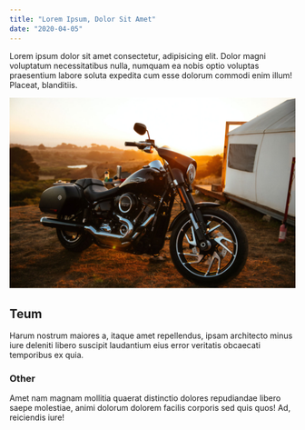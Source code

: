 ```yaml
---
title: "Lorem Ipsum, Dolor Sit Amet"
date: "2020-04-05"
---
```


Lorem ipsum dolor sit amet consectetur, adipisicing elit. Dolor magni voluptatum necessitatibus nulla, numquam ea nobis optio voluptas praesentium labore soluta expedita cum esse dolorum commodi enim illum! Placeat, blanditiis.

![Photo](./photo.jpg)

## Teum
Harum nostrum maiores a, itaque amet repellendus, ipsam architecto minus iure deleniti libero suscipit laudantium eius error veritatis obcaecati temporibus ex quia.

### Other
Amet nam magnam mollitia quaerat distinctio dolores repudiandae libero saepe molestiae, animi dolorum dolorem facilis corporis sed quis quos! Ad, reiciendis iure!
